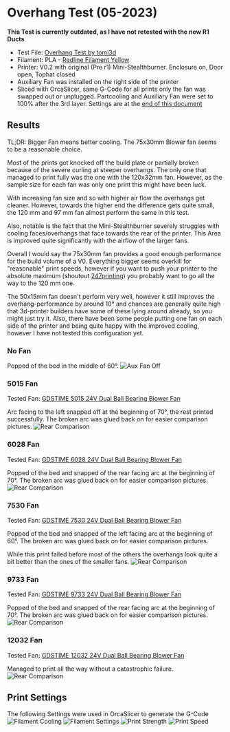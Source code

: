 # Overhang Test (05-2023)
**This Test is currently outdated, as I have not retested with the new R1 Ducts**
- Test File: [Overhang Test by tomi3d](https://www.printables.com/model/126029-overhang-test)
- Filament: PLA - [Redline Filament Yellow](https://www.redline-filament.com/collections/pla-filament/products/premium-pla-gelb)
- Printer: V0.2 with original (Pre r1) Mini-Stealthburner. Enclosure on, Door open, Tophat closed
- Auxiliary Fan was installed on the right side of the printer
- Sliced with OrcaSlicer, same G-Code for all prints only the fan was swapped out or unplugged. Partcooling and Auxiliary Fan were set to 100% after the 3rd layer. Settings are at the [end of this document](#print-settings)

## Results
TL;DR: Bigger Fan means better cooling. The 75x30mm Blower fan seems to be a reasonable choice.

Most of the prints got knocked off the build plate or partially broken because of the severe curling at steeper overhangs. The only one that managed to print fully was the one with the 120x32mm fan. However, as the sample size for each fan was only one print this might have been luck.

With increasing fan size and so with higher air flow the overhangs get cleaner. However, towards the higher end the difference gets quite small, the 120 mm and 97 mm fan almost perform the same in this test.

Also, notable is the fact that the Mini-Stealthburner severely struggles with cooling faces/overhangs that face towards the rear of the printer. This Area is improved quite significantly with the airflow of the larger fans.

Overall I would say the 75x30mm fan provides a good enough performance for the build volume of a V0. Everything bigger seems overkill for "reasonable" print speeds, however if you want to push your printer to the absolute maximum (shoutout [247printing](https://www.youtube.com/watch?v=IRUQBTPgon4)) you probably want to go all the way to the 120 mm one.

The 50x15mm fan doesn't perform very well, however it still improves the overhang-performance by around 10° and chances are generally quite high that 3d-printer builders have some of these lying around already, so you might just try it. Also, there have been some people putting one fan on each side of the printer and being quite happy with the improved cooling, however I have not tested this configuration yet. 
### No Fan
Popped of the bed in the middle of 60°.
![Aux Fan Off](images/overhang_tests/NoFan.png)

### 5015 Fan
Tested Fan: [GDSTIME 5015 24V Dual Ball Bearing Blower Fan](https://www.aliexpress.com/item/32865977791.html)

Arc facing to the left snapped off at the beginning of 70°, the rest printed successfully. The broken arc was glued back on for easier comparison pictures.
![Rear Comparison](images/tests/5015.png)

### 6028 Fan
Tested Fan: [GDSTIME 6028 24V Dual Ball Bearing Blower Fan](https://www.aliexpress.com/item/1005003792895461.html)

Popped of the bed and snapped of the rear facing arc at the beginning of 70°. The broken arc was glued back on for easier comparison pictures.
![Rear Comparison](images/overhang_tests/6028.png)

### 7530 Fan
Tested Fan: [GDSTIME 7530 24V Dual Ball Bearing Blower Fan](https://www.aliexpress.com/item/1005002663971820.html)

Popped of the bed and snapped of the left facing arc at the beginning of 60°. The broken arc was glued back on for easier comparison pictures.

While this print failed before most of the others the overhangs look quite a bit better than the ones of the smaller fans.
![Rear Comparison](images/overhang_tests/7530.png)

### 9733 Fan
Tested Fan: [GDSTIME 9733 24V Dual Ball Bearing Blower Fan](https://www.aliexpress.com/item/32622626365.html)

Popped of the bed and snapped of the rear facing arc at the beginning of 70°. The broken arc was glued back on for easier comparison pictures.
![Rear Comparison](images/overhang_tests/9733.png)

### 12032 Fan
Tested Fan: [GDSTIME 12032 24V Dual Ball Bearing Blower Fan](https://www.aliexpress.com/item/1005005288258849.html)

Managed to print all the way without a catastrophic failure.
![Rear Comparison](images/overhang_tests/12032.png)

## Print Settings
The following Settings were used in OrcaSlicer to generate the G-Code
![Filament Cooling](images/overhang_tests/settings_filament_2.png)
![Filament Settings](images/overhang_tests/settings_filament_1.png)
![Print Strength](images/overhang_tests/settings_strength.png)
![Print Speed](images/overhang_tests/settings_speed.png)

